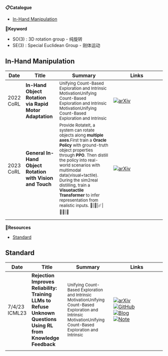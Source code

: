 

**📋Catalogue**
* [In-Hand Manipulation](#in-hand-manipulation)


**📖Keyword**
* SO(3) : 3D rotation group - 纯旋转
* SE(3) : Special Euclidean Group - 刚体运动



## In-Hand Manipulation

| Date         | Title                                                     | Summary                                                                                                                                                                                                                                                                                                                                                                                                | Links                                                                                                                                       |
| ------------ | --------------------------------------------------------- | ------------------------------------------------------------------------------------------------------------------------------------------------------------------------------------------------------------------------------------------------------------------------------------------------------------------------------------------------------------------------------------------------------ | ------------------------------------------------------------------------------------------------------------------------------------------- |
| 2022<br>CoRL | **In-Hand Object Rotation via Rapid Motor Adaptation**    | <sub>Unifying Count-Based Exploration and Intrinsic MotivationUnifying Count-Based Exploration and Intrinsic MotivationUnifying Count-Based Exploration and Intrinsic </sub>                                                                                                                                                                                                                           | <div style='width:150px;'>[![arXiv](https://img.shields.io/badge/arXiv-Paper-%23D2691E?logo=arxiv)](https://arxiv.org/abs/2210.04887)</div> |
| 2023<br>CoRL | **General In-Hand Object Rotation with Vision and Touch** | <sub>Provide RotateIt, a system can rotate objects along **multiple axes**.First train a **Oracle Policy** with ground-truth object properties through **PPO**. Then distill the policy into real-world scenarios with multimodal data(visual+tactile). During the sim2real distilling, train a **Visuotactile Transformer** to infer representation from realistic inputs. 💫\|🌷\|☄️\|👍🏻\|🤔</sub> | <div style='width:150px;'>[![arXiv](https://img.shields.io/badge/arXiv-Paper-%23D2691E?logo=arxiv)](https://arxiv.org/abs/2309.09979)</div> |
|              |                                                           |                                                                                                                                                                                                                                                                                                                                                                                                        |                                                                                                                                             |
|              |                                                           |                                                                                                                                                                                                                                                                                                                                                                                                        |                                                                                                                                             |




**🔬Resources**
* [Standard](#standard)


## Standard

| Date             | Title                                                                                                          | Summary                                                                                                                                                                       | Links                                                                                                                                                                                                                                                                                                                                                                                                                                                                                                                                                                                                                         |
| ---------------- | -------------------------------------------------------------------------------------------------------------- | ----------------------------------------------------------------------------------------------------------------------------------------------------------------------------- | ----------------------------------------------------------------------------------------------------------------------------------------------------------------------------------------------------------------------------------------------------------------------------------------------------------------------------------------------------------------------------------------------------------------------------------------------------------------------------------------------------------------------------------------------------------------------------------------------------------------------------- |
| 7/4/23<br>ICML23 | **Rejection Improves Reliability: Training LLMs to Refuse Unknown Questions Using RL from Knowledge Feedback** | <sub> Unifying Count-Based Exploration and Intrinsic MotivationUnifying Count-Based Exploration and Intrinsic MotivationUnifying Count-Based Exploration and Intrinsic </sub> | <div style='width:150px;'>[![arXiv](https://img.shields.io/badge/arXiv-Paper-%23D2691E?logo=arxiv)](https://cdn.openai.com/papers/weak-to-strong-generalization.pdf)</div><div style='width:150px;'>[![GitHub](https://img.shields.io/badge/GitHub-View-brightgreen?logo=github)](https://github.com/openai/weak-to-strong)</div><div style='width:150px;'>[![Blog](https://img.shields.io/badge/Blog-Website-yellow?logo=rss)](https://mp.weixin.qq.com/s/f6YW-CxnLhnfMWTLg4M4Cw)</div><div style='width:150px;'>[![Note](https://img.shields.io/badge/Note-Read-blue?logo=dependabot)](summary/2024-03/2403.18349.md)</div> |
|                  |                                                                                                                |                                                                                                                                                                               |                                                                                                                                                                                                                                                                                                                                                                                                                                                                                                                                                                                                                               |
